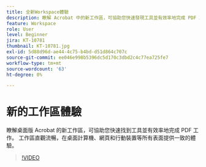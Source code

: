 ```yaml
---
title: 全新Workspace體驗
description: 瞭解 Acrobat 中的新工作區，可協助您快速發現工具並有效率地完成 PDF 工作
feature: Workspace
role: User
level: Beginner
jira: KT-10781
thumbnail: KT-10781.jpg
exl-id: 5d88d96d-ae44-4c75-b4bd-d51d864c707c
source-git-commit: ee046e998b5396dc5d170c3dbd2c4c77ea725fe7
workflow-type: tm+mt
source-wordcount: '63'
ht-degree: 0%

---
```


# 新的工作區體驗

瞭解桌面版 Acrobat 的新工作區，可協助您快速找到工具並有效率地完成 PDF 工作。 工作區直觀流暢，在桌面計算機、網頁和行動裝置等所有表面提供一致的體驗。

>[!VIDEO](https://video.tv.adobe.com/v/345949?quality=12&learn=on&hidetitle=true)
